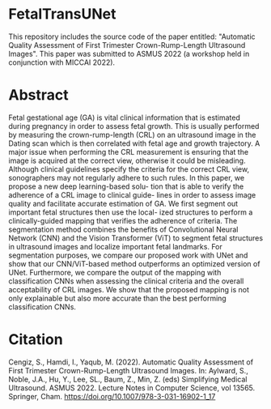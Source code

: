 # FetalTransUNet

This repository includes the source code of the paper entitled: "Automatic Quality Assessment of First Trimester Crown-Rump-Length Ultrasound Images". This paper was submitted to ASMUS 2022 (a workshop held in conjunction with MICCAI 2022).

# Abstract

Fetal gestational age (GA) is vital clinical information that is estimated during pregnancy in order to assess fetal growth. This is usually performed by measuring the crown-rump-length (CRL) on an ultrasound image in the Dating scan which is then correlated with fetal age and growth trajectory. A major issue when performing the CRL measurement is ensuring that the image is acquired at the correct view, otherwise it could be misleading. Although clinical guidelines specify the criteria for the correct CRL view, sonographers may not regularly adhere to such rules. In this paper, we propose a new deep learning-based solu- tion that is able to verify the adherence of a CRL image to clinical guide- lines in order to assess image quality and facilitate accurate estimation of GA. We first segment out important fetal structures then use the local- ized structures to perform a clinically-guided mapping that verifies the adherence of criteria. The segmentation method combines the benefits of Convolutional Neural Network (CNN) and the Vision Transformer (ViT) to segment fetal structures in ultrasound images and localize important fetal landmarks. For segmentation purposes, we compare our proposed work with UNet and show that our CNN/ViT-based method outperforms an optimized version of UNet. Furthermore, we compare the output of the mapping with classification CNNs when assessing the clinical criteria and the overall acceptability of CRL images. We show that the proposed mapping is not only explainable but also more accurate than the best performing classification CNNs.


# Citation
Cengiz, S., Hamdi, I., Yaqub, M. (2022). Automatic Quality Assessment of First Trimester Crown-Rump-Length Ultrasound Images. In: Aylward, S., Noble, J.A., Hu, Y., Lee, SL., Baum, Z., Min, Z. (eds) Simplifying Medical Ultrasound. ASMUS 2022. Lecture Notes in Computer Science, vol 13565. Springer, Cham. https://doi.org/10.1007/978-3-031-16902-1_17



